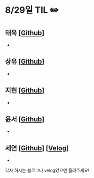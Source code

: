# 8/29일 TIL ✏️

## 태욱 [[Github](https://github.com/K-ple)]
- 

## 상유 [[Github](https://github.com/dhfpswlqkd)]
- 

## 지현 [[Github](https://github.com/jihyun-0611)]
-

## 윤서 [[Github](https://github.com/myooooon)]
- 

## 세연 [[Github](https://github.com/Yeon-ksy)] [[Velog](https://velog.io/@yeon-ksy/)]
- 



각자 하시는 블로그나 velog있으면 올려주세요!



